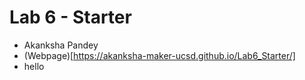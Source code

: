 # Lab 6 - Starter
* Akanksha Pandey 
* (Webpage)[https://akanksha-maker-ucsd.github.io/Lab6_Starter/]
* hello